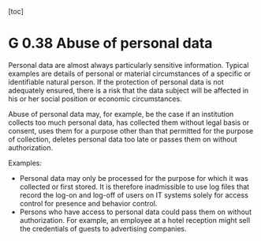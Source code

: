 [toc]
 
G 0.38 Abuse of personal data
=========================================

Personal data are almost always particularly sensitive information. Typical examples are details of personal or material circumstances of a specific or identifiable natural person. If the protection of personal data is not adequately ensured, there is a risk that the data subject will be affected in his or her social position or economic circumstances.

Abuse of personal data may, for example, be the case if an institution collects too much personal data, has collected them without legal basis or consent, uses them for a purpose other than that permitted for the purpose of collection, deletes personal data too late or passes them on without authorization.

Examples:

* Personal data may only be processed for the purpose for which it was collected or first stored. It is therefore inadmissible to use log files that record the log-on and log-off of users on IT systems solely for access control for presence and behavior control.
* Persons who have access to personal data could pass them on without authorization. For example, an employee at a hotel reception might sell the credentials of guests to advertising companies.
